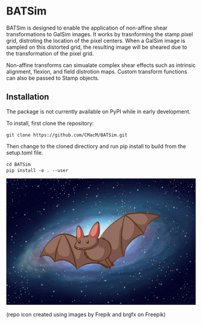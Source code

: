 # BATSim

BATSim is designed to enable the application of non-affine shear transformations to GalSim images. It works by trasnforming the stamp pixel grid, distroting the location of the pixel centers. When a GalSim image is sampled on this distorted grid, the resulting image will be sheared due to the transformation of the pixel grid. 

Non-affine transforms can simualate complex shear effects such as intrinsic alignment, flexion, and field distrotion maps. Custom transform functions can also be passed to Stamp objects.

## Installation

The package is not currently available on PyPI while in early development.

To install, first clone the repository:
```shell
git clone https://github.com/CMacM/BATSim.git
```
Then change to the cloned directiory and run pip install to build from the setup.toml file.
```shell
cd BATSim
pip install -e . --user
```

![BATSim Logo](batsim_logo.png)

(repo icon created using images by Frepik and brgfx on Freepik)
